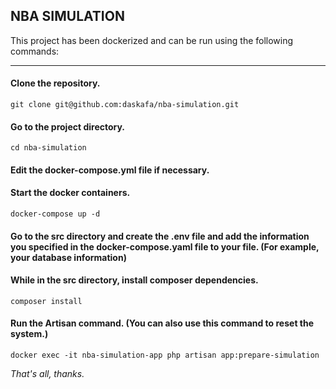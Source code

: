 ## NBA SIMULATION
This project has been dockerized and can be run using the following commands:

---
#### Clone the repository.
```
git clone git@github.com:daskafa/nba-simulation.git
```

#### Go to the project directory.
```
cd nba-simulation
```

#### Edit the docker-compose.yml file if necessary.
#### Start the docker containers.
```
docker-compose up -d
```

#### Go to the src directory and create the .env file and add the information you specified in the docker-compose.yaml file to your file. (For example, your database information)
#### While in the src directory, install composer dependencies.
```
composer install
```

#### Run the Artisan command. (You can also use this command to reset the system.)
```
docker exec -it nba-simulation-app php artisan app:prepare-simulation
```

*That's all, thanks.*